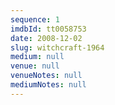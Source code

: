 ```yaml
---
sequence: 1
imdbId: tt0058753
date: 2008-12-02
slug: witchcraft-1964
medium: null
venue: null
venueNotes: null
mediumNotes: null
---
```


